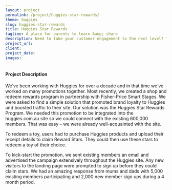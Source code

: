 ```yaml
---
layout: project
permalink: /project/huggies-star-rewards/
theme: huggies
slug: huggies-star-rewards
title: Huggies Star Rewards
tagline: A place for parents to learn &amp; share
description: Need to take your customer engagement to the next level? Take a look at how Huggies is dominating the pregnancy and parenting category by building a site with over 42,000 pages of content, plus lots of interactive tools and member features for over 600,000 members.
project_url:
client:
project_date:
images:
---
```


#### Project Description

We’ve been working with Huggies for over a decade and in that time we’ve worked on many promotions together. Most recently, we created a shop and redeem rewards program in partnership with Fisher-Price Smart Stages. We were asked to find a simple solution that promoted brand loyalty to Huggies and boosted traffic to their site. Our solution was the Huggies Star Rewards Program. We needed this promotion to be integrated into the huggies.com.au site so we could connect with the existing 600,000 members. That was easy – we were already well-acquainted with the site.

To redeem a toy, users had to purchase Huggies products and upload their receipt details to claim Reward Stars. They could then use these stars to redeem a toy of their choice.

To kick-start the promotion, we sent existing members an email and advertised the campaign extensively throughout the Huggies site. Any new visitors to the landing page were prompted to sign up before they could claim stars. We had an amazing response from mums and dads with 5,000 existing members participating and 2,000 new member sign ups during a 4 month period.
